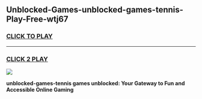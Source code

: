 
## Unblocked-Games-unblocked-games-tennis-Play-Free-wtj67
<h3>
<a href="https://premium76.site?title=unblocked-games-tennis&ref=09A">CLICK TO PLAY</a></h3>
<hr>

<h3>
<a href="https://premium76.site?title=unblocked-games-tennis&ref=09A">CLICK 2 PLAY</a>
  
</h3>

<a href="https://premium76.site?title=unblocked-games-tennis&ref=09A"><img src="https://clearcache.store/games.png"></a>


**unblocked-games-tennis games unblocked: Your Gateway to Fun and Accessible Online Gaming**

